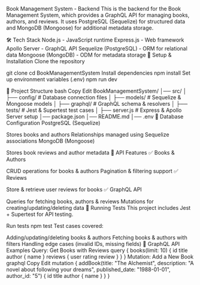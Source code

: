 Book Management System - Backend
This is the backend for the Book Management System, which provides a GraphQL API for managing books, authors, and reviews. It uses PostgreSQL (Sequelize) for structured data and MongoDB (Mongoose) for additional metadata storage.

🛠 Tech Stack
Node.js - JavaScript runtime
Express.js - Web framework
Apollo Server - GraphQL API
Sequelize (PostgreSQL) - ORM for relational data
Mongoose (MongoDB) - ODM for metadata storage
🚀 Setup & Installation
Clone the repository

git clone <repository-url>
cd BookManagementSystem
Install dependencies
npm install
Set up environment variables (.env)
npm run dev


📂 Project Structure
bash
Copy
Edit
BookManagementSystem/
│── src/
│   ├── config/            # Database connection files
│   ├── models/            # Sequelize & Mongoose models
│   ├── graphql/           # GraphQL schema & resolvers
│   ├── tests/             # Jest & Supertest test cases
│   ├── server.js          # Express & Apollo Server setup
│── package.json
│── README.md
│── .env
🔌 Database Configuration
PostgreSQL (Sequelize)

Stores books and authors
Relationships managed using Sequelize associations
MongoDB (Mongoose)

Stores book reviews and author metadata
📌 API Features
✅ Books & Authors

CRUD operations for books & authors
Pagination & filtering support
✅ Reviews

Store & retrieve user reviews for books
✅ GraphQL API

Queries for fetching books, authors & reviews
Mutations for creating/updating/deleting data
🧪 Running Tests
This project includes Jest + Supertest for API testing.

Run tests
npm test
Test cases covered:

Adding/updating/deleting books & authors
Fetching books & authors with filters
Handling edge cases (invalid IDs, missing fields)
📌 GraphQL API Examples
Query: Get Books with Reviews
query {
  books(limit: 10) {
    id
    title
    author { name }
    reviews { user rating review }
  }
}
Mutation: Add a New Book
graphql
Copy
Edit
mutation {
  addBook(title: "The Alchemist", description: "A novel about following your dreams", published_date: "1988-01-01", author_id: "5") {
    id title author { name }
  }
}
